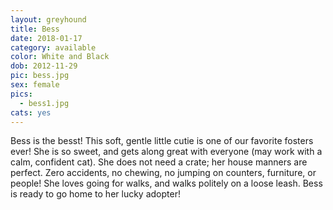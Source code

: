 ```yaml
---
layout: greyhound
title: Bess
date: 2018-01-17
category: available
color: White and Black
dob: 2012-11-29
pic: bess.jpg
sex: female
pics:
  - bess1.jpg
cats: yes
---
```


Bess is the besst! This soft, gentle little cutie is one of our favorite fosters ever! She is so sweet, and gets along great with everyone (may work with a calm, confident cat). 
She does not need a crate; her house manners are perfect. Zero accidents, no chewing, no jumping on counters, furniture, or people!
She loves going for walks, and walks politely on a loose leash.
Bess is ready to go home to her lucky adopter!
